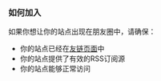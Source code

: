 <div id="friend-circle-lite-root"></div>
<script>
    if (typeof UserConfig === 'undefined') {
        var UserConfig = {
            // 填写你的fc Lite地址
            private_api_url: 'https://fc.liushen.fun/',
            // 点击加载更多时，一次最多加载几篇文章，默认20
            page_turning_number: 24,
            // 头像加载失败时，默认头像地址
            error_img: 'https://cdn.fishcpy.top/img/2025/07/22/687f17323321a.png',
        }
    }
</script>
<link rel="stylesheet" href="https://fastly.jsdelivr.net/gh/willow-god/Friend-Circle-Lite/main/fclite.min.css">
<script src="https://fastly.jsdelivr.net/gh/willow-god/Friend-Circle-Lite/main/fclite.min.js"></script>


### 如何加入

如果你想让你的站点出现在朋友圈中，请确保：

- 你的站点已经在[友链页面](/friends)中
- 你的站点提供了有效的RSS订阅源
- 你的站点能够正常访问
